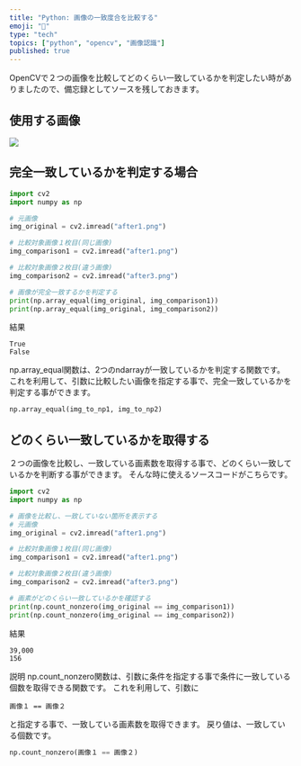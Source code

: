 ```yaml
---
title: "Python: 画像の一致度合を比較する"
emoji: "🐍"
type: "tech"
topics: ["python", "opencv", "画像認識"]
published: true
---
```


OpenCVで２つの画像を比較してどのくらい一致しているかを判定したい時がありましたので、備忘録としてソースを残しておきます。

## 使用する画像
![](https://storage.googleapis.com/zenn-user-upload/1a0ad5dce341-20211218.png)



## 完全一致しているかを判定する場合
```py
import cv2 
import numpy as np 

# 元画像 
img_original = cv2.imread("after1.png") 

# 比較対象画像１枚目(同じ画像) 
img_comparison1 = cv2.imread("after1.png") 

# 比較対象画像２枚目(違う画像) 
img_comparison2 = cv2.imread("after3.png") 

# 画像が完全一致するかを判定する 
print(np.array_equal(img_original, img_comparison1)) 
print(np.array_equal(img_original, img_comparison2))
```

結果
```
True
False
```

np.array_equal関数は、2つのndarrayが一致しているかを判定する関数です。
これを利用して、引数に比較したい画像を指定する事で、完全一致しているかを判定する事ができます。
```py
np.array_equal(img_to_np1, img_to_np2)
```



## どのくらい一致しているかを取得する
２つの画像を比較し、一致している画素数を取得する事で、どのくらい一致しているかを判断する事ができます。
そんな時に使えるソースコードがこちらです。
```py
import cv2 
import numpy as np 

# 画像を比較し、一致していない箇所を表示する 
# 元画像 
img_original = cv2.imread("after1.png") 

# 比較対象画像１枚目(同じ画像) 
img_comparison1 = cv2.imread("after1.png") 

# 比較対象画像２枚目(違う画像) 
img_comparison2 = cv2.imread("after3.png") 

# 画素がどのくらい一致しているかを確認する 
print(np.count_nonzero(img_original == img_comparison1))
print(np.count_nonzero(img_original == img_comparison2))
```

結果
```
39,000
156
```

説明
np.count_nonzero関数は、引数に条件を指定する事で条件に一致している個数を取得できる関数です。
これを利用して、引数に
```
画像１ == 画像２
```
と指定する事で、一致している画素数を取得できます。
戻り値は、一致している個数です。
```py
np.count_nonzero(画像１ == 画像２)
```